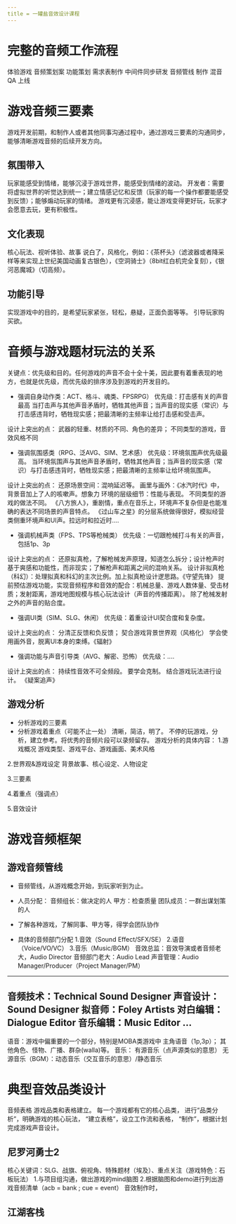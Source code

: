 ```yaml
---
title = 一罐盐音效设计课程
---
```


# 完整的音频工作流程
体验游戏
音频策划案
功能策划
需求表制作
中间件同步研发
音频管线
制作
混音
QA
上线

# 游戏音频三要素
游戏开发前期，和制作人或者其他同事沟通过程中，通过游戏三要素的沟通同步，能够清晰游戏音频的后续开发方向。
## 氛围带入
玩家能感受到情绪，能够沉浸于游戏世界，能感受到情绪的波动。
开发者：需要将虚拟世界的听觉达到统一；建立情感记忆和反馈（玩家的每一个操作都要能感受到反馈）；能够煽动玩家的情绪。
游戏更有沉浸感，能让游戏变得更好玩，玩家才会愿意去玩，更有积极性。

## 文化表现
核心玩法、视听体验、故事
说白了，风格化，例如：《茶杯头》（滤波器或者降采样等来实现上世纪美国动画复古银色），《空洞骑士》（8bit红白机完全复刻），《银河恶魔城》（切高频）。

## 功能引导
实现游戏中的目的，是希望玩家紧张，轻松，悬疑，正面负面等等。
引导玩家购买欲。

# 音频与游戏题材玩法的关系
关键点：优先级和目的。任何游戏的声音不会十全十美，因此要有着重表现的地方，也就是优先级，而优先级的排序涉及到游戏的开发目的。

- 强调自身动作类：ACT、格斗、魂类、FPSRPG）
优先级：打击感有关的声音最高
当打击声与其他声音矛盾时，牺牲其他声音；当声音的现实感（常识）与打击感违背时，牺牲现实感；把最清晰的主频率让给打击感和受击声。

设计上突出的点：
武器的轻重、材质的不同、角色的差异；
不同类型的游戏，音效风格不同

- 强调氛围感类（RPG、泛AVG、SIM、艺术感）
优先级：环境氛围声优先级最高。
当环境氛围声与其他声音矛盾时，牺牲其他声音；当声音的现实感（常识）与打击感违背时，牺牲现实感；把最清晰的主频率让给环境氛围声。

设计上突出的点：
还原场景空间：混响延迟等。
画里与画外：《冰汽时代》中，背景音加上了人的咳嗽声。想象力
环境的层级细节：性能与表现。
不同类型的游戏的做法不同。
《八方旅人》，重剧情，重点在音乐上，环境声不复杂但是也能准确的表达不同场景的声音特点。
《过山车之星》的分层系统做得很好，模拟经营类侧重环境声和UI声。拉远时和拉近时.... 


- 强调机械声类（FPS、TPS等枪械类）
优先级：一切跟枪械打斗有关的声音，包括1p、3p

设计上突出的点：
还原拟真枪，了解枪械发声原理，知道怎么拆分；设计枪声时基于爽感和功能性，而非现实；了解枪声和距离之间的混响关系。
设计非拟真枪（科幻）：处理拟真和科幻的主次比例。加上拟真枪设计逻思路。《守望先锋》 
提前预估游戏功能，实现音频程序和音效的配合：机械总量、游戏人数体量、受击材质；发射距离，游戏地图规模与核心玩法设计（声音的传播距离）。
除了枪械发射之外的声音的贴合度。 

- 强调UI类（SIM、SLG、休闲）
优先级：着重设计UI契合度和复杂度。

设计上突出的点：
分清正反馈和负反馈；
契合游戏背景世界观（风格化）
学会使用画外音，脱离UI本身的束缚。《辐射》

- 强调功能与声音引导类（AVG、解密、恐怖）
优先级：....

设计上突出的点：
持续性音效不可全频段。
要学会克制。
结合游戏玩法进行设计。
《疑案追声》

## 游戏分析
- 分析游戏的三要素
- 分析游戏着重点（可能不止一处）
清晰，简洁，明了。
不停的玩游戏，分析，建立参考。将优秀的音频片段可以录频留存。
游戏分析的具体内容：
1.游戏概况
游戏类型、游戏平台、游戏画面、美术风格

2.世界观&游戏设定
背景故事、核心设定、人物设定

3.三要素

4.着重点（强调点）

5.音效设计


# 游戏音频框架
## 游戏音频管线
- 音频管线，从游戏概念开始，到玩家听到为止。 
- 人员分配：
音频组长：做决定的人
甲方：检查质量
团队成员：一群出谋划策的人
- 了解各种游戏，了解同事、甲方等，得学会团队协作

- 具体的音频部门分配
1.音效（Sound Effect/SFX/SE）
2.语音（Voice/VO/VC）
3.音乐（Music/BGM）
音效总监：音效导演或者音频老大，Audio Director
音频部门老大：Audio Lead
声音管理：Audio Manager/Producer（Project Manager/PM）
------
音频技术：Technical Sound Designer
声音设计：Sound Designer
拟音师：Foley Artists
对白编辑：Dialogue Editor
音乐编辑：Music Editor
...
------
语音：游戏中偏重要的一个部分，特别是MOBA类游戏中
主角语音（1p,3p）；
其他角色、怪物、广播、群杂(walla)等。
音乐：
有源音乐（点声源类似的意思）
无源音乐（BGM）：动态音乐（交互音乐的意思）/静态音乐

# 典型音效品类设计
音频表格
游戏品类和表格建立。
每一个游戏都有它的核心品类，
进行“品类分析”，明确游戏的核心玩法，
“建立表格”，设立工作流和表格，
“制作”，根据计划完成游戏声音设计。

## 尼罗河勇士2
核心关键词：SLG、战旗、俯视角、特殊题材（埃及）、重点关注（游戏特色：石板玩法）
1.与项目组沟通，做出游戏的mind脑图
2.根据脑图和demo进行列出游戏音频清单（acb = bank ; cue = event）
音效制作时，

## 江湖客栈
